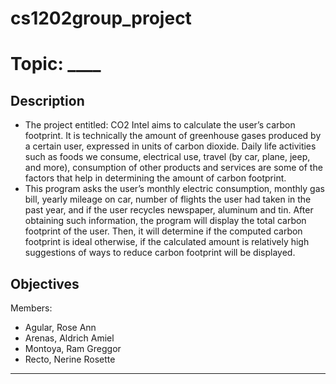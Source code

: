 # cs1202group_project

# Topic: ____
## Description
+ The project entitled: CO2 Intel aims to calculate the user’s carbon footprint. It is technically the amount of greenhouse gases produced by a certain user, expressed in units of carbon dioxide. Daily life activities such as foods we consume, electrical use, travel (by car, plane, jeep, and more), consumption of other products and services are some of the factors that help in determining the amount of carbon footprint.
+ This program asks the user’s monthly electric consumption, monthly gas bill, yearly mileage on car, number of flights the user had taken in the past year, and  if the user recycles newspaper, aluminum and tin. After obtaining such information, the program will display  the total carbon footprint of the user. Then, it will determine if the computed carbon footprint is ideal otherwise,  if the calculated amount is relatively high suggestions of ways to reduce carbon footprint will be displayed.
## Objectives

Members:
- Agular, Rose Ann
- Arenas, Aldrich Amiel
- Montoya, Ram Greggor
- Recto, Nerine Rosette
---
